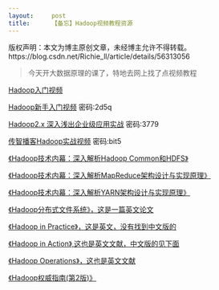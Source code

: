 ```yaml
---
layout:     post
title:      【备忘】Hadoop视频教程资源
---
```

<div id="article_content" class="article_content clearfix csdn-tracking-statistics" data-pid="blog" data-mod="popu_307" data-dsm="post">
								<div class="article-copyright">
					版权声明：本文为博主原创文章，未经博主允许不得转载。					https://blog.csdn.net/Richie_ll/article/details/56313056				</div>
								            <div id="content_views" class="markdown_views prism-atom-one-dark">
							<!-- flowchart 箭头图标 勿删 -->
							<svg xmlns="http://www.w3.org/2000/svg" style="display: none;"><path stroke-linecap="round" d="M5,0 0,2.5 5,5z" id="raphael-marker-block" style="-webkit-tap-highlight-color: rgba(0, 0, 0, 0);"></path></svg>
							<blockquote>
  <p>今天开大数据原理的课了，特地去网上找了点视频教程</p>
</blockquote>

<p><a href="http://pan.baidu.com/s/1pJLlaeJ#list/path=%2F" rel="nofollow">Hadoop入门视频</a></p>

<p><a href="http://pan.baidu.com/s/1dF6w581#list/path=%2F" rel="nofollow">Hadoop新手入门视频</a>   密码:2d5q</p>

<p><a href="http://pan.baidu.com/share/init?shareid=3198951917&amp;uk=3221341835" rel="nofollow">Hadoop2.x 深入浅出企业级应用实战</a> 密码:3779</p>

<p><a href="http://pan.baidu.com/share/init?shareid=3388409812&amp;uk=3221341835" rel="nofollow">传智播客Hadoop实战视频</a> 密码:bit5</p>

<p><a href="http://download.csdn.net/detail/w397090770/6643259%E3%80%82" rel="nofollow">《Hadoop技术内幕：深入解析Hadoop Common和HDFS》</a></p>

<p><a href="http://download.csdn.net/detail/w397090770/6643279" rel="nofollow">《Hadoop技术内幕：深入解析MapReduce架构设计与实现原理》</a></p>

<p><a href="http://download.csdn.net/detail/w397090770/6730779" rel="nofollow">《Hadoop技术内幕：深入解析YARN架构设计与实现原理》</a></p>

<p><a href="http://download.csdn.net/detail/w397090770/6643301" rel="nofollow">《Hadoop分布式文件系统》，这是一篇英文论文</a></p>

<p><a href="http://download.csdn.net/detail/w397090770/6643349%E3%80%82" rel="nofollow">《Hadoop in Practice》，这是英文，没有找到中文版的</a></p>

<p><a href="http://download.csdn.net/detail/w397090770/6643445%E3%80%82" rel="nofollow">《Hadoop in Action》,这也是英文文献，中文版的见下面</a></p>

<p><a href="http://download.csdn.net/detail/w397090770/6643455" rel="nofollow">《Hadoop Operations》，这也是英文文献</a></p>

<p><a href="http://download.csdn.net/detail/w397090770/6643527" rel="nofollow">《Hadoop权威指南(第2版)》</a></p>            </div>
						<link href="https://csdnimg.cn/release/phoenix/mdeditor/markdown_views-9e5741c4b9.css" rel="stylesheet">
                </div>